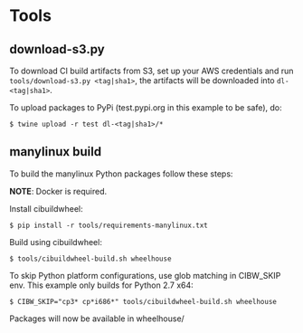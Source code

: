 # Tools


## download-s3.py

To download CI build artifacts from S3, set up your AWS credentials
and run `tools/download-s3.py <tag|sha1>`, the artifacts will be downloaded
into `dl-<tag|sha1>`.

To upload packages to PyPi (test.pypi.org in this example to be safe), do:

    $ twine upload -r test dl-<tag|sha1>/*


## manylinux build

To build the manylinux Python packages follow these steps:

**NOTE**: Docker is required.

Install cibuildwheel:

    $ pip install -r tools/requirements-manylinux.txt

Build using cibuildwheel:

    $ tools/cibuildwheel-build.sh wheelhouse

To skip Python platform configurations, use glob matching in CIBW_SKIP env.
This example only builds for Python 2.7 x64:

    $ CIBW_SKIP="cp3* cp*i686*" tools/cibuildwheel-build.sh wheelhouse

Packages will now be available in wheelhouse/
